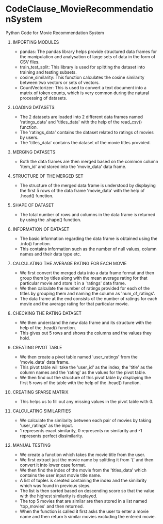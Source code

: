 # CodeClause_MovieRecommendationSystem
Python Code for Movie Recommendation System

1. IMPORTING MODULES
   - pandas: The pandas library helps provide structured data frames for the manipulation and analysation of large sets of data in the form of CSV files.
   - train_test_split: This library is used for splitting the dataset into training and testing subsets.
   - cosine_similarity: This function calculates the cosine similarity between two vectors or sets of vectors.
   - CountVectorizer: This is used to convert a text document into a matrix of token counts, which is very common during the natural processing of datasets.
     
2. LOADING DATASETS
   - The 2 datasets are loaded into 2 different data frames named 'ratings_data' and 'titles_data' with the help of the read_csv() function.
   - The 'ratings_data' contains the dataset related to ratings of movies by users.
   - The 'titles_data' contains the dataset of the movie titles provided.
     
3. MERGING DATASETS
   - Both the data frames are then merged based on the common column 'item_id' and stored into the 'movie_data' data frame.
     
4. STRUCTURE OF THE MERGED SET
   - The structure of the merged data frame is understood by displaying the first 5 rows of the data frame 'movie_data' with the help of .head() function.
     
5. SHAPE OF DATASET
   - The total number of rows and columns in the data frame is returned by using the .shape() function.
     
6. INFORMATION OF DATASET
    - The basic information regarding the data frame is obtained using the .info() function.
    - This contains information such as the number of null values, column names and their data type etc.
      
7. CALCULATING THE AVERAGE RATING FOR EACH MOVIE
    - We first convert the merged data into a data frame format and then group them by titles along with the mean average rating for that particular movie and store it in a 'ratings' data frame.
    - We then calculate the number of ratings provided for each of the titles by grouping them and naming the column as 'num_of_ratings'.
    - The data frame at the end consists of the number of ratings for each movie and the average rating for that particular movie.
      
8. CHECKING THE RATING DATASET
    - We then understand the new data frame and its structure with the help of the .head() function.
    - This gives out 5 rows and shows the columns and the values they hold.
      
9. CREATING PIVOT TABLE
    - We then create a pivot table named 'user_ratings' from the 'movie_data' data frame.
    - This pivot table will take the 'user_id' as the index, the 'title' as the column names and the 'rating' as the values for the pivot table.
    - We then find out the structure of this pivot table by displaying the first 5 rows of the table with the help of the .head() function.
      
10. CREATING SPARSE MATRIX
    - This helps us to fill out any missing values in the pivot table with 0.
      
11. CALCULATING SIMILARITIES
    - We calculate the similarity between each pair of movies by taking 'user_ratings' as the input.
    - 1 represents exact similarity, 0 represents no similarity and -1 represents perfect dissimilarity.
        
12. MANUAL TESTING
    - We create a function which takes the movie title from the user.
    - We first extract just the movie name by splitting it from '(' and then convert it into lower case format.
    - We then find the index of the movie from the 'titles_data' which contains the user input movie title name.
    - A list of tuples is created containing the index and the similarity which was found in previous steps.
    - The list is then sorted based on descending score so that the value with the highest similarity is displayed.
    - The top 5 movies that are similar are then stored in a list named 'top_movies' and then returned.
    - When the function is called it first asks the user to enter a movie name and then return 5 similar movies excluding the entered movie.
      
